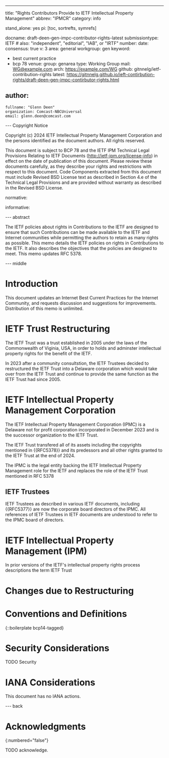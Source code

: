 ---

title: "Rights Contributors Provide to IETF Intellectual Property Management"
abbrev: "IPMCR"
category: info


stand_alone: yes
pi: [toc, sortrefts, symrefs]

docname: draft-deen-gen-impc-contributor-rights-latest
submissiontype: IETF  # also: "independent", "editorial", "IAB", or "IRTF"
number:
date:
consensus: true
v: 3
area: general
workgroup: gen
keyword:
 - best current practice
 - bcp 78
venue:
  group: genarea
  type: Working Group
  mail: WG@example.com
  arch: https://example.com/WG
  github: gitnnelg/ietf-contribution-rights
  latest: https://gitnnelg.github.io/ieft-contirbution-rights/draft-deen-gen-impc-contirbutor-rights.html

author:
 -
    fullname: "Glenn Deen"
    organization: Comcast-NBCUniversal
    email: glenn.deen@comcast.com

--- Copyright Notice

Copyright (c) 2024 IETF Intellectual Property Management Corporation and the persons identified as the document authors.  All rights reserved.

This document is subject to BCP 78 and the IETF IPM Technical Legal Provisions Relating to IETF Documents (http://ietf-ipm.org/license-info) in effect on the date of publication of this document. Please review these documents carefully, as they describe your rights and restrictions with respect to this document.  Code Components extracted from this document must include Revised BSD License text as described in Section 4.e of the Technical Legal Provisions and are provided without warranty as described in the Revised BSD License.



normative:

informative:


--- abstract

The IETF policies about rights in Contributions to the IETF are designed
to ensure that such Contributions can be made available to the IETF and
Internet communities while permitting the authors to retain as many
rights as possible.  This memo details the IETF policies on rights in
Contributions to the IETF.  It also describes the objectives that the
policies are designed to meet.  This memo updates RFC 5378.

--- middle




# Introduction

This document updates an Internet Best Current Practices for the
Internet Community, and requests discussion and suggestions for
improvements.  Distribution of this memo is unlimited.

# IETF Trust Restructuring

The IETF Trust was a trust established in 2005 under the laws of the Commonwealth of Viginia, USA, in order to holds and adminster intellectual property rights for the benefit of the IETF.  

In 2023 after a community consultstion, the IETF Trustees decided to restructured the IETF Trust into a Delaware corporation which would take over from the IETF Trust and continue to provide the same function as the IETF Trust had since 2005.

# IETF Intellectual Property Management Corporation

The IETF Intellectual Property Management Corporation (IPMC) is a Delaware not for profit corporation incorporated in December 2023 and is the successor organization to the IETF Trust.

The IETF Trust transfered all of its assets including the copyrights mentioned in {{RFC5378}} and its predessors and all other rights granted to the IETF Trust at the end of 2024.  

The IPMC is the legal entity backing the IETF Intellectual Property Management role for the IETF and replaces the role of the IETF Trust mentioned in RFC 5378

## IETF Trustees

IETF Trustees as described in various IETF documents, including {{RFC5377}} are now the corporate board directors of the IPMC.  All references of IETF Trustees in IETF documents are understood to refer to the IPMC board of directors.

# IETF Intellectual Property Management (IPM)

In prior versions of the IETF\'s intellectual property rights process descriptions the term IETF Trust 



# Changes due to Restructuring


# Conventions and Definitions

{::boilerplate bcp14-tagged}










# Security Considerations

TODO Security


# IANA Considerations

This document has no IANA actions.


--- back

# Acknowledgments
{:numbered="false"}

TODO acknowledge.
